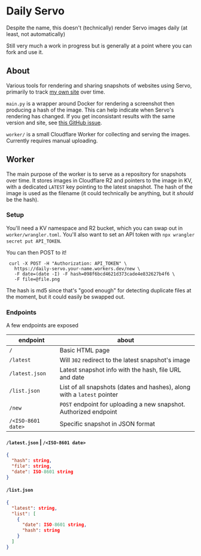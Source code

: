 Daily Servo
===

Despite the name, this doesn't (technically) render Servo images daily (at least, not automatically)

Still very much a work in progress but is generally at a point where you can fork and use it.

About
---

Various tools for rendering and sharing snapshots of websites using Servo, primarily to track [my own site](https://servo.arch.dog)
over time.

`main.py` is a wrapper around Docker for rendering a screenshot then producing a hash of the image. This can help
indicate when Servo's rendering has changed. If you get inconsistant results with the same version and site, see
[this GitHub issue](https://github.com/servo/servo/issues/32771).

`worker/` is a small Cloudflare Worker for collecting and serving the images. Currently requires manual uploading.

Worker
---

The main purpose of the worker is to serve as a repository for snapshots over time. It stores images in Cloudflare R2 and
pointers to the image in KV, with a dedicated `LATEST` key pointing to the latest snapshot. The hash of the image is used as
the filename (it could technically be anything, but it *should* be the hash).

### Setup

You'll need a KV namespace and R2 bucket, which you can swap out in `worker/wrangler.toml`. You'll
also want to set an API token with `npx wrangler secret put API_TOKEN`.

You can then POST to it!

```
 curl -X POST -H "Authorization: API_TOKEN" \
   https://daily-servo.your-name.workers.dev/new \
   -F date=(date -I) -F hash=098f6bcd4621d373cade4e832627b4f6 \
   -F file=@file.png
```

The hash is md5 since that's "good enough" for detecting duplicate files at the moment, but it could easily be swapped out.

### Endpoints

A few endpoints are exposed

| endpoint | about |
|----------|-------|
|`/`|Basic HTML page|
|`/latest`|Will `302` redirect to the latest snapshot's image|
|`/latest.json`|Latest snapshot info with the hash, file URL and date|
|`/list.json`|List of all snapshots (dates and hashes), along with a `latest` pointer|
|`/new`|`POST` endpoint for uploading a new snapshot. Authorized endpoint|
|`/<ISO-8601 date>`|Specific snapshot in JSON format|

#### `/latest.json` | `/<ISO-8601 date>`

```json
{
  "hash": string,
  "file": string,
  "date": ISO-8601 string
}
```

#### `/list.json`

```json
{
  "latest": string,
  "list": [
    {
      "date": ISO-8601 string,
      "hash": string
    }
  ]
}
```
